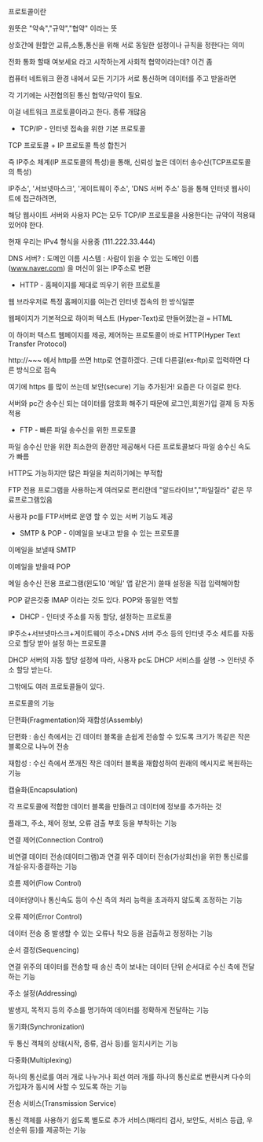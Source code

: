 ﻿프로토콜이란

원뜻은 "약속","규약","협약" 이라는 뜻

상호간에 원할안 교류,소통,통신을 위해 서로 동일한 설정이나 규칙을 정한다는 의미

전화 통화 할때 여보세요 라고 시작하는게 사회적 협약이라는데? 이건 좀

컴퓨터 네트워크 환경 내에서 모든 기기가 서로 통신하며 데이터를 주고 받을라면

각 기기에는 사전협의된 통신 협약/규약이 필요.

이걸 네트워크 프로토콜이라고 한다. 종류 개많음

- TCP/IP - 인터넷 접속을 위한 기본 프로토콜

TCP 프로토콜 + IP 프로토콜 특성 합친거

즉 IP주소 체계(IP 프로토콜의 특성)을 통해, 신뢰성 높은 데이터 송수신(TCP프로토콜의 특성)

IP주소', '서브넷마스크', '게이트웨이 주소', 'DNS 서버 주소' 등을 통해 인터넷 웹사이트에 접근하려면,

해당 웹사이트 서버와 사용자 PC는 모두 TCP/IP 프로토콜을 사용한다는 규약이 적용돼 있어야 한다.

현재 우리는 IPv4 형식을 사용중 (111.222.33.444)

DNS 서버? : 도메인 이름 시스템 : 사람이 읽을 수 있는 도메인 이름(www.naver.com) 을 머신이 읽는 IP주소로 변환

- HTTP - 홈페이지를 제대로 띄우기 위한 프로토콜

웹 브라우저로 특정 홈페이지를 여는건 인터넷 접속의 한 방식일뿐

웹페이지가 기본적으로 하이퍼 텍스트 (Hyper-Text)로 만들어졌는걸 = HTML

이 하이퍼 텍스트 웹페이지를 제공, 제어하는 프로토콜이 바로 HTTP(Hyper Text Transfer Protocol)

http://~~~ 에서 http를 쓰면 http로 연결하겠다. 근데 다른걸(ex-ftp)로 입력하면 다른 방식으로 접속

여기에 https 를 많이 쓰는데 보안(secure) 기능 추가된거! 요즘은 다 이걸로 한다.

서버와 pc간 송수신 되는 데이터를 암호화 해주기 때문에 로그인,회원가입 결제 등 자동적용

- FTP - 빠른 파일 송수신을 위한 프로토콜

파일 송수신 만을 위한 최소한의 환경만 제공해서 다른 프로토콜보다 파일 송수신 속도가 빠름

HTTP도 가능하지만 많은 파일을 처리하기에는 부적합

FTP 전용 프로그램을 사용하는게 여러모로 편리한데 "알드라이브","파일질라" 같은 무료프로그램있음

사용자 pc를 FTP서버로 운영 할 수 있는 서버 기능도 제공

- SMTP & POP - 이메일을 보내고 받을 수 있는 프로토콜

이메일을 보낼때 SMTP

이메일을 받을때 POP

메일 송수신 전용 프로그램(윈도10 '메일' 앱 같은거) 쓸때 설정을 직접 입력해야함

POP 같은것중 IMAP 이라는 것도 있다. POP와 동일한 역할

- DHCP - 인터넷 주소를 자동 할당, 설정하는 프로토콜

IP주소+서브넷마스크+게이트웨이 주소+DNS 서버 주소 등의 인터넷 주소 세트를 자동으로 할당 받아 설정 하는 프로토콜

DHCP 서버의 자동 할당 설정에 따라, 사용자 pc도 DHCP 서비스를 실행 -> 인터넷 주소 할당 받는다.

그밖에도 여러 프로토콜들이 있다.

프로토콜의 기능

단편화(Fragmentation)와 재합성(Assembly)

단편화 : 송신 측에서는 긴 데이터 블록을 손쉽게 전송할 수 있도록 크기가 똑같은 작은 블록으로 나누어 전송

재합성 : 수신 측에서 쪼개진 작은 데이터 블록을 재합성하여 원래의 메시지로 복원하는 기능

캡슐화(Encapsulation)

각 프로토콜에 적합한 데이터 블록을 만들려고 데이터에 정보를 추가하는 것

플래그, 주소, 제어 정보, 오류 검출 부호 등을 부착하는 기능

연결 제어(Connection Control)

비연결 데이터 전송(데이터그램)과 연결 위주 데이터 전송(가상회선)을 위한 통신로를 개설·유지·종결하는 기능

흐름 제어(Flow Control)

데이터양이나 통신속도 등이 수신 측의 처리 능력을 초과하지 않도록 조정하는 기능

오류 제어(Error Control)

데이터 전송 중 발생할 수 있는 오류나 착오 등을 검출하고 정정하는 기능

순서 결정(Sequencing)

연결 위주의 데이터를 전송할 때 송신 측이 보내는 데이터 단위 순서대로 수신 측에 전달하는 기능

주소 설정(Addressing)

발생지, 목적지 등의 주소를 명기하여 데이터를 정확하게 전달하는 기능

동기화(Synchronization)

두 통신 객체의 상태(시작, 종류, 검사 등)를 일치시키는 기능

다중화(Multiplexing)

하나의 통신로를 여러 개로 나누거나 회선 여러 개를 하나의 통신로로 변환시켜 다수의 가입자가 동시에 사할 수 있도록 하는 기능

전송 서비스(Transmission Service)

통신 객체를 사용하기 쉽도록 별도로 추가 서비스(패리티 검사, 보안도, 서비스 등급, 우선순위 등)를 제공하는 기능
